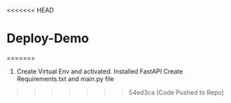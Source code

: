 <<<<<<< HEAD
# Deploy-Demo
=======
1. Create Virtual Env and activated.
Installed FastAPI
Create Requirements.txt and main.py file
>>>>>>> 54ed3ca (Code Pushed to Repo)

